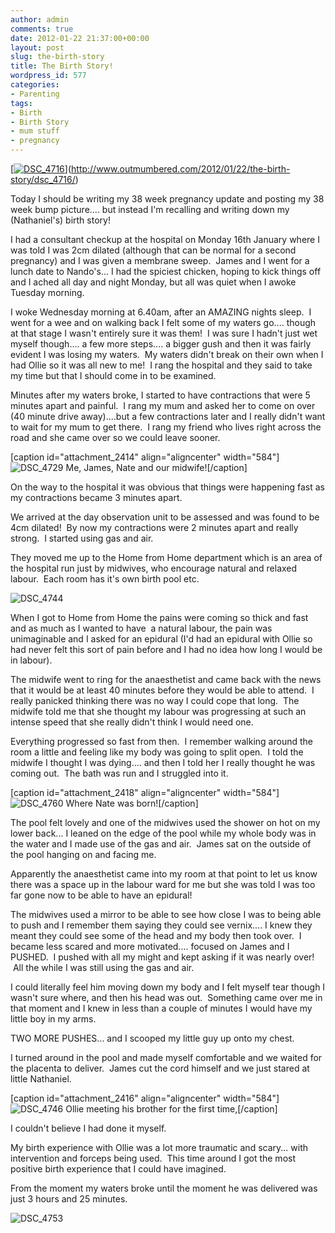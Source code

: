 ```yaml
---
author: admin
comments: true
date: 2012-01-22 21:37:00+00:00
layout: post
slug: the-birth-story
title: The Birth Story!
wordpress_id: 577
categories:
- Parenting
tags:
- Birth
- Birth Story
- mum stuff
- pregnancy
---
```


[[![DSC_4716](http://www.outmumbered.com/wp-content/uploads/2012/01/Events-7606-1024x682.jpg)](http://www.outmumbered.com/2012/01/22/the-birth-story/dsc_4716/)](http://www.outmumbered.com/2012/01/22/the-birth-story/dsc_4716/)


Today I should be writing my 38 week pregnancy update and posting my 38 week bump picture.... but instead I'm recalling and writing down my (Nathaniel's) birth story!

I had a consultant checkup at the hospital on Monday 16th January where I was told I was 2cm dilated (although that can be normal for a second pregnancy) and I was given a membrane sweep.  James and I went for a lunch date to Nando's... I had the spiciest chicken, hoping to kick things off and I ached all day and night Monday, but all was quiet when I awoke Tuesday morning.

I woke Wednesday morning at 6.40am, after an AMAZING nights sleep.  I went for a wee and on walking back I felt some of my waters go.... though at that stage I wasn't entirely sure it was them!  I was sure I hadn't just wet myself though.... a few more steps.... a bigger gush and then it was fairly evident I was losing my waters.  My waters didn't break on their own when I had Ollie so it was all new to me!  I rang the hospital and they said to take my time but that I should come in to be examined.

Minutes after my waters broke, I started to have contractions that were 5 minutes apart and painful.  I rang my mum and asked her to come on over (40 minute drive away)....but a few contractions later and I really didn't want to wait for my mum to get there.  I rang my friend who lives right across the road and she came over so we could leave sooner.

[caption id="attachment_2414" align="aligncenter" width="584"]![DSC_4729](http://www.outmumbered.com/wp-content/uploads/2012/01/Events-7611-1024x682.jpg) Me, James, Nate and our midwife![/caption]


On the way to the hospital it was obvious that things were happening fast as my contractions became 3 minutes apart.




We arrived at the day observation unit to be assessed and was found to be 4cm dilated!  By now my contractions were 2 minutes apart and really strong.  I started using gas and air.




They moved me up to the Home from Home department which is an area of the hospital run just by midwives, who encourage natural and relaxed labour.  Each room has it's own birth pool etc.


![DSC_4744](http://www.outmumbered.com/wp-content/uploads/2012/01/Events-7616-1024x682.jpg)


When I got to Home from Home the pains were coming so thick and fast and as much as I wanted to have  a natural labour, the pain was unimaginable and I asked for an epidural (I'd had an epidural with Ollie so had never felt this sort of pain before and I had no idea how long I would be in labour).




The midwife went to ring for the anaesthetist and came back with the news that it would be at least 40 minutes before they would be able to attend.  I really panicked thinking there was no way I could cope that long.  The midwife told me that she thought my labour was progressing at such an intense speed that she really didn't think I would need one.




Everything progressed so fast from then.  I remember walking around the room a little and feeling like my body was going to split open.  I told the midwife I thought I was dying.... and then I told her I really thought he was coming out.  The bath was run and I struggled into it.




[caption id="attachment_2418" align="aligncenter" width="584"]![DSC_4760](http://www.outmumbered.com/wp-content/uploads/2012/01/Events-7626-1024x682.jpg) Where Nate was born![/caption]


The pool felt lovely and one of the midwives used the shower on hot on my lower back... I leaned on the edge of the pool while my whole body was in the water and I made use of the gas and air.  James sat on the outside of the pool hanging on and facing me.




Apparently the anaesthetist came into my room at that point to let us know there was a space up in the labour ward for me but she was told I was too far gone now to be able to have an epidural!




The midwives used a mirror to be able to see how close I was to being able to push and I remember them saying they could see vernix.... I knew they meant they could see some of the head and my body then took over.  I became less scared and more motivated.... focused on James and I PUSHED.  I pushed with all my might and kept asking if it was nearly over!  All the while I was still using the gas and air.




I could literally feel him moving down my body and I felt myself tear though I wasn't sure where, and then his head was out.  Something came over me in that moment and I knew in less than a couple of minutes I would have my little boy in my arms.




TWO MORE PUSHES... and I scooped my little guy up onto my chest.




I turned around in the pool and made myself comfortable and we waited for the placenta to deliver.  James cut the cord himself and we just stared at little Nathaniel.




[caption id="attachment_2416" align="aligncenter" width="584"]![DSC_4746](http://www.outmumbered.com/wp-content/uploads/2012/01/Events-7618-1024x682.jpg) Ollie meeting his brother for the first time,[/caption]

I couldn't believe I had done it myself.

My birth experience with Ollie was a lot more traumatic and scary... with intervention and forceps being used.  This time around I got the most positive birth experience that I could have imagined.

From the moment my waters broke until the moment he was delivered was just 3 hours and 25 minutes.

![DSC_4753](http://www.outmumbered.com/wp-content/uploads/2012/01/Events-7623-682x1024.jpg)
